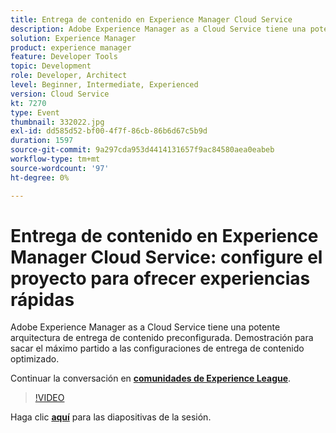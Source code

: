 ```yaml
---
title: Entrega de contenido en Experience Manager Cloud Service
description: Adobe Experience Manager as a Cloud Service tiene una potente arquitectura de entrega de contenido preconfigurada. Demostración para sacar el máximo partido a las configuraciones de entrega de contenido optimizado. Esta sesión se entregó como parte del evento de contenido de Adobe Developers Live.
solution: Experience Manager
product: experience manager
feature: Developer Tools
topic: Development
role: Developer, Architect
level: Beginner, Intermediate, Experienced
version: Cloud Service
kt: 7270
type: Event
thumbnail: 332022.jpg
exl-id: dd585d52-bf00-4f7f-86cb-86b6d67c5b9d
duration: 1597
source-git-commit: 9a297cda953d4414131657f9ac84580aea0eabeb
workflow-type: tm+mt
source-wordcount: '97'
ht-degree: 0%

---
```


# Entrega de contenido en Experience Manager Cloud Service: configure el proyecto para ofrecer experiencias rápidas

Adobe Experience Manager as a Cloud Service tiene una potente arquitectura de entrega de contenido preconfigurada. Demostración para sacar el máximo partido a las configuraciones de entrega de contenido optimizado.

Continuar la conversación en **[comunidades de Experience League](https://adobe.ly/36Yd3v6)**.

>[!VIDEO](https://video.tv.adobe.com/v/332022/?quality=12&learn=on&hidetitle=true)

Haga clic **[aquí](/help/adobe-developers-live/assets/content-delivery-on-aemcs.pdf)** para las diapositivas de la sesión.
